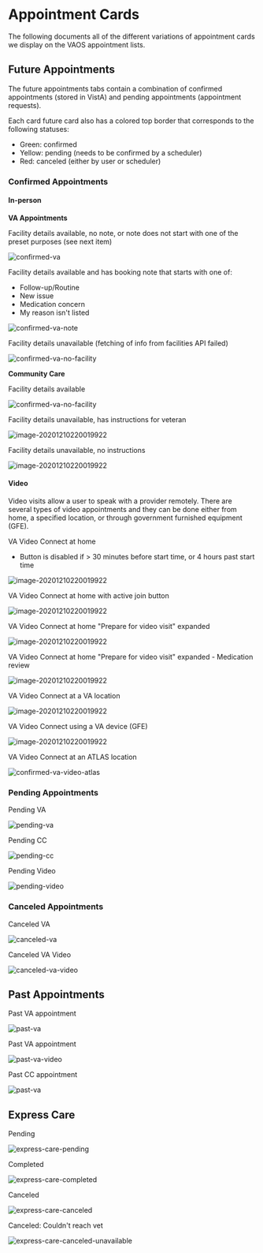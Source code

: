 # Appointment Cards
The following documents all of the different variations of appointment cards we display on the VAOS appointment lists.

## Future Appointments
The future appointments tabs contain a combination of confirmed appointments (stored in VistA) and pending appointments (appointment requests).

Each card future card also has a colored top border that corresponds to the following statuses:

* Green: confirmed
* Yellow: pending (needs to be confirmed by a scheduler)
* Red: canceled (either by user or scheduler)

### Confirmed Appointments

#### In-person 

**VA Appointments**

Facility details available, no note, or note does not start with one of the preset purposes (see next item)

![confirmed-va](appointments-cards/confirmed-va.png)

Facility details available and has booking note that starts with one of:

* Follow-up/Routine
* New issue
* Medication concern
* My reason isn't listed

![confirmed-va-note](appointments-cards/confirmed-va-note.png)

Facility details unavailable (fetching of info from facilities API failed)

![confirmed-va-no-facility](appointments-cards/confirmed-va-no-facility.png)

**Community Care**

Facility details available

![confirmed-va-no-facility](appointments-cards/confirmed-cc.png)

Facility details unavailable, has instructions for veteran

![image-20201210220019922](appointments-cards/confirmed-cc-no-facility.png)

Facility details unavailable, no instructions

![image-20201210220019922](appointments-cards/confirmed-cc-no-facility-note.png)

#### Video

Video visits allow a user to speak with a provider remotely.  There are several types of video appointments and they can be done either from home, a specified location, or through government furnished equipment (GFE).

VA Video Connect at home

* Button is disabled if > 30 minutes before start time, or 4 hours past start time

![image-20201210220019922](appointments-cards/confirmed-va-video-home.png)

VA Video Connect at home with active join button

![image-20201210220019922](appointments-cards/confirmed-va-video-home-active.png)

VA Video Connect at home "Prepare for video visit" expanded

![image-20201210220019922](appointments-cards/confirmed-va-video-home-instructions.png)

VA Video Connect at home "Prepare for video visit" expanded -  Medication review

![image-20201210220019922](appointments-cards/confirmed-va-video-home-instructions-medical.png)

VA Video Connect at a VA location

![image-20201210220019922](appointments-cards/confirmed-va-video-clinic.png)

VA Video Connect using a VA device (GFE)

![image-20201210220019922](appointments-cards/confirmed-va-video-device.png)

VA Video Connect at an ATLAS location

![confirmed-va-video-atlas](appointments-cards/confirmed-va-video-atlas.png)

### Pending Appointments

Pending VA

![pending-va](appointments-cards/pending-va.png)

Pending CC

![pending-cc](appointments-cards/pending-cc.png)

Pending Video

![pending-video](appointments-cards/pending-video.png)

### Canceled Appointments

Canceled VA

![canceled-va](appointments-cards/canceled-va.png)

Canceled VA Video

![canceled-va-video](appointments-cards/canceled-va-video.png)

## Past Appointments

Past VA appointment

![past-va](appointments-cards/past-va.png)

Past VA appointment

![past-va-video](appointments-cards/past-va-video.png)

Past CC appointment

![past-va](appointments-cards/past-cc.png)

## Express Care

Pending

![express-care-pending](appointments-cards/express-care-pending.png)

Completed

![express-care-completed](appointments-cards/express-care-completed.png)

Canceled

![express-care-canceled](appointments-cards/express-care-canceled.png)

Canceled: Couldn't reach vet

![express-care-canceled-unavailable](appointments-cards/express-care-canceled-unavailable.png)
